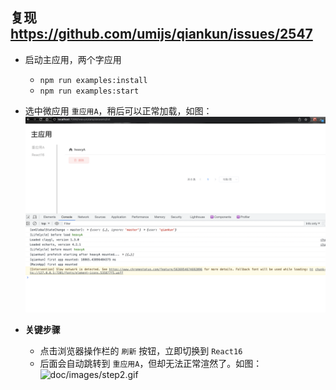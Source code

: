## 复现 https://github.com/umijs/qiankun/issues/2547

- 启动主应用，两个字应用

  - `npm run examples:install`
  - `npm run examples:start`

- 选中微应用 `重应用A`，稍后可以正常加载，如图：
![doc/images/step1.png](doc/images/step1.png)

- **关键步骤**
  - 点击浏览器操作栏的 `刷新` 按钮，立即切换到 `React16`
  - 后面会自动跳转到 `重应用A`，但却无法正常渲然了。如图：
![doc/images/step2.gif](doc/images/step2.gif)
